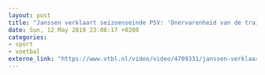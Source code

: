 ```yaml
---
layout: post
title: "Janssen verklaart seizoenseinde PSV: 'Onervarenheid van de trainer'"
date: Sun, 12 May 2019 23:08:17 +0200
categories: 
- sport 
- voetbal 
externe_link: "https://www.vtbl.nl/video/video/4709331/janssen-verklaart-seizoenseinde-psv-onervarenheid-van-de-trainer"
---
```



